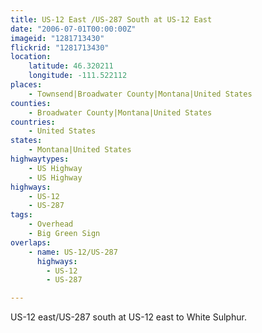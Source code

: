 ```yaml
---
title: US-12 East /US-287 South at US-12 East
date: "2006-07-01T00:00:00Z"
imageid: "1281713430"
flickrid: "1281713430"
location:
    latitude: 46.320211
    longitude: -111.522112
places:
    - Townsend|Broadwater County|Montana|United States
counties:
    - Broadwater County|Montana|United States
countries:
    - United States
states:
    - Montana|United States
highwaytypes:
    - US Highway
    - US Highway
highways:
    - US-12
    - US-287
tags:
    - Overhead
    - Big Green Sign
overlaps:
    - name: US-12/US-287
      highways:
        - US-12
        - US-287

---
```

US-12 east/US-287 south at US-12 east to White Sulphur.